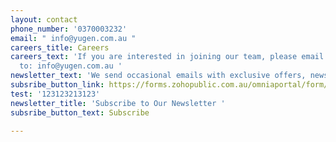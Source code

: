```yaml
---
layout: contact
phone_number: '0370003232'
email: " info@yugen.com.au "
careers_title: Careers
careers_text: 'If you are interested in joining our team, please email your resume
  to: info@yugen.com.au '
newsletter_text: 'We send occasional emails with exclusive offers, news and events. '
subsribe_button_link: https://forms.zohopublic.com.au/omniaportal/form/YugenTeabarNewsletter/formperma/uur9ukIiQEcekhWWqTZOaU2NE7NV1Kgy0exTheLVPZE
test: '123123213123'
newsletter_title: 'Subscribe to Our Newsletter '
subsribe_button_text: Subscribe

---
```

